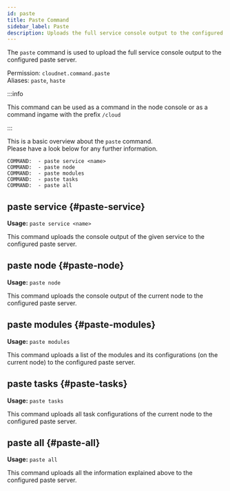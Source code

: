 ```yaml
---
id: paste
title: Paste Command
sidebar_label: Paste
description: Uploads the full service console output to the configured paste server.
---
```


The `paste` command is used to upload the full service console output to the configured paste server.

Permission: `cloudnet.command.paste`  
Aliases: `paste`, `haste`

:::info

This command can be used as a command in the node console or as a command ingame with the prefix `/cloud`

:::

This is a basic overview about the `paste` command.  
Please have a look below for any further information.
```
COMMAND:  - paste service <name>
COMMAND:  - paste node
COMMAND:  - paste modules
COMMAND:  - paste tasks
COMMAND:  - paste all
```

## paste service {#paste-service}
**Usage:** `paste service <name>`

This command uploads the console output of the given service to the configured paste server.

## paste node {#paste-node}
**Usage:** `paste node`

This command uploads the console output of the current node to the configured paste server.

## paste modules {#paste-modules}
**Usage:** `paste modules`

This command uploads a list of the modules and its configurations (on the current node) to the configured paste server.

## paste tasks {#paste-tasks}
**Usage:** `paste tasks`

This command uploads all task configurations of the current node to the configured paste server.

## paste all {#paste-all}
**Usage:** `paste all`

This command uploads all the information explained above to the configured paste server.


